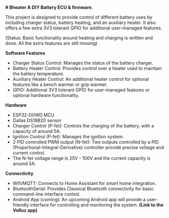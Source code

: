 **# Bheater A DIY Battery ECU & firmware.**

This project is designed to provide control of different battery uses by including charger status, battery heating, and an auxiliary heater. It also offers a few extra 3V3 tolerant GPIO for additional user-managed features.

(Status: Basic functionality around heating and charging is written and done. All the extra features are still missing)

**Software Features**
- Charger Status Control: Manages the status of the battery charger.
- Battery Heater Control: Provides control over a heater used to maintain the battery temperature.
- Auxiliary Heater Control: An additional heater control for optional features like a bench warmer or grip warmer.
- GPIO: Additional 3V3 tolerant GPIO for user-managed features or optional hardware functionality.

**Hardware**
- ESP32-D0WD MCU
- Dallas DS18B20 sensor
- Charger Control (P-fet): Controls the charging of the battery, with a capacity of around 5A.
- Ignition Control (P-fet): Manages the ignition system.
- 2 PID controlled PWM output (N-fet): Two outputs controlled by a PID (Proportional-Integral-Derivative) controller provide precise voltage and current control. 
- The N-fet voltage range is 25V - 100V and the current capacity is around 5A.

**Connectivity**
- Wifi/MQTT: Connects to Home Assistant for smart home integration.
- BluetoothSerial: Provides Classical Bluetooth connectivity for basic command-line interface control.
- Android App (coming): An upcoming Android app will provide a user-friendly interface for controlling and monitoring the system. **(Link to the Velluz app)**
